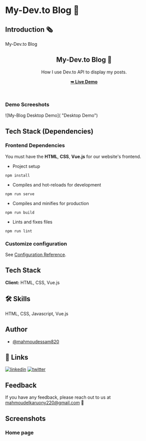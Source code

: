 # My-Dev.to Blog 📰

## Introduction 🗞

My-Dev.to Blog

<div align="center">
  
  <h2 align="center">My-Dev.to Blog 📰</h2>

How I use Dev.to API to display my posts.

<a href="#"><strong>➥ Live Demo</strong></a>

</div>

<br />

### Demo Screeshots

![My-Blog Desktop Demo]( "Desktop Demo")

## Tech Stack (Dependencies)

### Frontend Dependencies

You must have the **HTML**, **CSS**, **Vue.js** for our website's frontend.

- Project setup

```
npm install
```

- Compiles and hot-reloads for development

```
npm run serve
```

- Compiles and minifies for production

```
npm run build
```

- Lints and fixes files

```
npm run lint
```

### Customize configuration

See [Configuration Reference](https://cli.vuejs.org/config/).

## Tech Stack

**Client:** HTML, CSS, Vue.js

## 🛠 Skills

HTML, CSS, Javascript, Vue.js

## Author

- [@mahmoudessam820](https://github.com/mahmoudessam820)

## 🔗 Links

[![linkedin](https://img.shields.io/badge/linkedin-0A66C2?style=for-the-badge&logo=linkedin&logoColor=white)](https://www.linkedin.com/in/mahmoud-el-kariouny-822719149/)
[![twitter](https://img.shields.io/badge/twitter-1DA1F2?style=for-the-badge&logo=twitter&logoColor=white)](https://twitter.com/Mahmoud42275)

## Feedback

If you have any feedback, please reach out to us at mahmoudelkaruony220@gmail.com 📧

## Screenshots

### Home page

![]()
